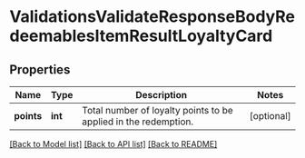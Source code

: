 # ValidationsValidateResponseBodyRedeemablesItemResultLoyaltyCard


## Properties
Name | Type | Description | Notes
------------ | ------------- | ------------- | -------------
**points** | **int** | Total number of loyalty points to be applied in the redemption. | [optional] 

[[Back to Model list]](../README.md#documentation-for-models) [[Back to API list]](../README.md#documentation-for-api-endpoints) [[Back to README]](../README.md)


